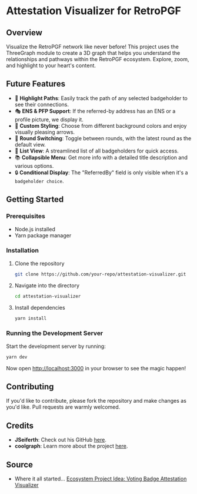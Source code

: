 # Attestation Visualizer for RetroPGF

## Overview
Visualize the RetroPGF network like never before! This project uses the ThreeGraph module to create a 3D graph that helps you understand the relationships and pathways within the RetroPGF ecosystem. Explore, zoom, and highlight to your heart's content.

## Future Features
- 🌈 **Highlight Paths**: Easily track the path of any selected badgeholder to see their connections.
- 🎭 **ENS & PFP Support**: If the referred-by address has an ENS or a profile picture, we display it.
- 🎨 **Custom Styling**: Choose from different background colors and enjoy visually pleasing arrows.
- 🔄 **Round Switching**: Toggle between rounds, with the latest round as the default view.
- 📜 **List View**: A streamlined list of all badgeholders for quick access.
- 📚 **Collapsible Menu**: Get more info with a detailed title description and various options.
- 🔒 **Conditional Display**: The "ReferredBy" field is only visible when it's a `badgeholder choice`.

## Getting Started

### Prerequisites
- Node.js installed
- Yarn package manager

### Installation
1. Clone the repository
    ```bash
    git clone https://github.com/your-repo/attestation-visualizer.git
    ```
2. Navigate into the directory
    ```bash
    cd attestation-visualizer
    ```
3. Install dependencies
    ```bash
    yarn install
    ```

### Running the Development Server
Start the development server by running:
```bash
yarn dev
```

Now open [http://localhost:3000](http://localhost:3000) in your browser to see the magic happen!

## Contributing
If you'd like to contribute, please fork the repository and make changes as you'd like. Pull requests are warmly welcomed.

## Credits
- **JSeiferth**: Check out his GitHub [here](https://github.com/JSeiferth).
- **coolgraph**: Learn more about the project [here](https://github.com/smartcontracts/coolgraph).

## Source
- Where it all started... [Ecosystem Project Idea: Voting Badge Attestation Visualizer](https://github.com/ethereum-optimism/ecosystem-contributions/issues/107)
